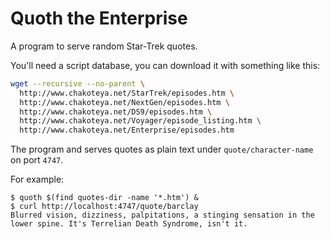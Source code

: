 # Quoth the Enterprise

A program to serve random Star-Trek quotes.

You'll need a script database, you can download it with something like this:

```sh
wget --recursive --no-parent \
  http://www.chakoteya.net/StarTrek/episodes.htm \
  http://www.chakoteya.net/NextGen/episodes.htm \
  http://www.chakoteya.net/DS9/episodes.htm \
  http://www.chakoteya.net/Voyager/episode_listing.htm \
  http://www.chakoteya.net/Enterprise/episodes.htm
```

The program and serves quotes as plain text under `quote/character-name` on port `4747`.

For example:

```
$ quoth $(find quotes-dir -name '*.htm') &
$ curl http://localhost:4747/quote/barclay
Blurred vision, dizziness, palpitations, a stinging sensation in the lower spine. It's Terrelian Death Syndrome, isn't it.
```
